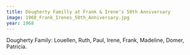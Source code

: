 ```yaml
---
title: Dougherty Familly at Frank & Irene's 50th Anniversary
image: 1968_Frank_Irenes_50th_Anniversary.jpg
year: 1968
---
```


Dougherty Family: Louellen, Ruth, Paul, Irene, Frank, Madeline, Domer, Patricia.